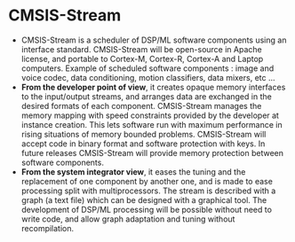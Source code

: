 # CMSIS-Stream

-	CMSIS-Stream is a scheduler of DSP/ML software components using an interface standard. CMSIS-Stream will be open-source in Apache license, and portable to Cortex-M, Cortex-R, Cortex-A and Laptop computers.
	Example of scheduled software components : image and voice codec, data conditioning, motion classifiers, data mixers, etc ...
-	**From the developer point of view**, it creates opaque memory interfaces to the input/output streams, and arranges data are exchanged in the desired formats of each component. CMSIS-Stream manages the memory mapping with speed constraints provided by the developer at instance creation. This lets software run with maximum performance in rising situations of memory bounded problems. CMSIS-Stream will accept code in binary format and software protection with keys. In future releases CMSIS-Stream will provide memory protection between software components. 
-	**From the system integrator view**, it eases the tuning and the replacement of one component by another one, and is made to ease processing split with multiprocessors. The stream is described with a graph (a text file) which can be designed with a graphical tool. The development of DSP/ML processing will be possible without need to write code, and allow graph adaptation and tuning without recompilation.


